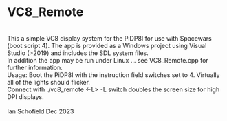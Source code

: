 # VC8_Remote<br>
<br>
This a simple VC8 display system for the PiDP8I for use with Spacewars (boot script 4).
The app is provided as a Windows project using Visual Studio (>2019) and includes the SDL system files.<br>
In addition the app may be run under Linux ... see VC8_Remote.cpp for further information.<br>
Usage: Boot the PiDP8I with the instruction field switches set to 4. Virtually all of the lights should flicker.<br>
Connect with ./vc8_remote <name of your PiDP8I> <-L>   -L switch doubles the screen size for high DPI displays.<br>
<br>
Ian Schofield Dec 2023<br>

